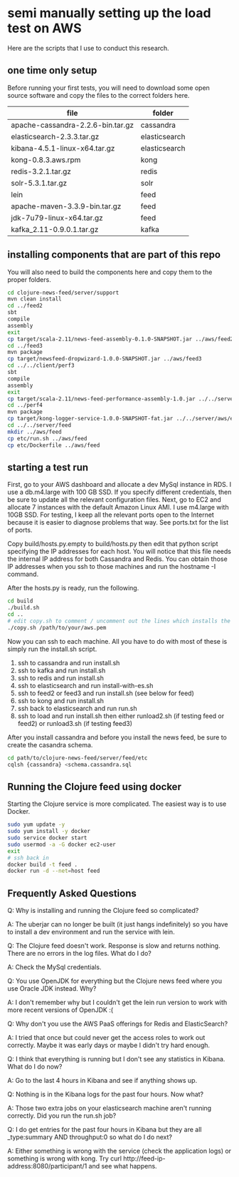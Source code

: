 # semi manually setting up the load test on AWS

Here are the scripts that I use to conduct this research.

## one time only setup

Before running your first tests, you will need to download some open source software and copy the files to the correct folders here. 

file | folder
--- | ---
apache-cassandra-2.2.6-bin.tar.gz | cassandra
elasticsearch-2.3.3.tar.gz | elasticsearch
kibana-4.5.1-linux-x64.tar.gz | elasticsearch
kong-0.8.3.aws.rpm | kong
redis-3.2.1.tar.gz | redis
solr-5.3.1.tar.gz | solr
lein | feed
apache-maven-3.3.9-bin.tar.gz | feed 
jdk-7u79-linux-x64.tar.gz | feed
kafka_2.11-0.9.0.1.tar.gz | kafka

## installing components that are part of this repo

You will also need to build the components here and copy them to the proper folders.

```bash
cd clojure-news-feed/server/support
mvn clean install
cd ../feed2
sbt
compile
assembly
exit
cp target/scala-2.11/news-feed-assembly-0.1.0-SNAPSHOT.jar ../aws/feed2
cd ../feed3
mvn package
cp target/newsfeed-dropwizard-1.0.0-SNAPSHOT.jar ../aws/feed3
cd ../../client/perf3
sbt
compile
assembly
exit
cp target/scala-2.11/news-feed-performance-assembly-1.0.jar ../../server/aws/elasticsearch
cd ../perf4
mvn package 
cp target/kong-logger-service-1.0.0-SNAPSHOT-fat.jar ../../server/aws/elasticsearch
cd ../../server/feed
mkdir ../aws/feed
cp etc/run.sh ../aws/feed
cp etc/Dockerfile ../aws/feed
```

## starting a test run

First, go to your AWS dashboard and allocate a dev MySql instance in RDS. I use a db.m4.large with 100 GB SSD. If you specify different credentials, then be sure to update all the relevant configuration files. Next, go to EC2 and allocate 7 instances with the default Amazon Linux AMI. I use m4.large with 10GB SSD. For testing, I keep all the relevant ports open to the Internet because it is easier to diagnose problems that way. See ports.txt for the list of ports.

Copy build/hosts.py.empty to build/hosts.py then edit that python script specifying the IP addresses for each host. You will notice that this file needs the internal IP address for both Cassandra and Redis. You can obtain those IP addresses when you ssh to those machines and run the hostname -I command.

After the hosts.py is ready, run the following.

```bash
cd build
./build.sh
cd ..
# edit copy.sh to comment / uncomment out the lines which installs the news feed service you are testing with
./copy.sh /path/to/your/aws.pem
```

Now you can ssh to each machine. All you have to do with most of these is simply run the install.sh script.

1. ssh to cassandra and run install.sh
2. ssh to kafka and run install.sh
3. ssh to redis and run install.sh
4. ssh to elasticsearch and run install-with-es.sh
5. ssh to feed2 or feed3 and run install.sh (see below for feed)
6. ssh to kong and run install.sh
7. ssh back to elasticsearch and run run.sh
8. ssh to load and run install.sh then either runload2.sh (if testing feed or feed2) or runload3.sh (if testing feed3)

After you install cassandra and before you install the news feed, be sure to create the casandra schema.

```bash
cd path/to/clojure-news-feed/server/feed/etc
cqlsh {cassandra} <schema.cassandra.sql
```

## Running the Clojure feed using docker

Starting the Clojure service is more complicated. The easiest way is to use Docker.

```bash
sudo yum update -y
sudo yum install -y docker
sudo service docker start
sudo usermod -a -G docker ec2-user
exit
# ssh back in
docker build -t feed .
docker run -d --net=host feed
```

## Frequently Asked Questions

Q: Why is installing and running the Clojure feed so complicated?

A: The uberjar can no longer be built (it just hangs indefinitely) so you have to install a dev environment and run the service with lein.

Q: The Clojure feed doesn't work. Response is slow and returns nothing. There are no errors in the log files. What do I do?

A: Check the MySql credentials. 

Q: You use OpenJDK for everything but the Clojure news feed where you use Oracle JDK instead. Why?

A: I don't remember why but I couldn't get the lein run version to work with more recent versions of OpenJDK :(

Q: Why don't you use the AWS PaaS offerings for Redis and ElasticSearch?

A: I tried that once but could never get the access roles to work out correctly. Maybe it was early days or maybe I didn't try hard enough.

Q: I think that everything is running but I don't see any statistics in Kibana. What do I do now?

A: Go to the last 4 hours in Kibana and see if anything shows up.  

Q: Nothing is in the Kibana logs for the past four hours. Now what?

A: Those two extra jobs on your elasticsearch machine aren't running correctly. Did you run the run.sh job? 

Q: I do get entries for the past four hours in Kibana but they are all _type:summary AND throughput:0 so what do I do next?

A: Either something is wrong with the service (check the application logs) or something is wrong with kong. Try curl http://feed-ip-address:8080/participant/1 and see what happens.

